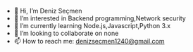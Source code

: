 - 👋 Hi, I’m Deniz Seçmen
- 👀 I’m interested in Backend programming,Network security
- 🌱 I’m currently learning Node.js,Javascript,Python 3.x
- 💞️ I’m looking to collaborate on none
- 📫 How to reach me: denizsecmen1240@gmail.com

<!---
denizsecmen/denizsecmen is a ✨ special ✨ repository because its `README.md` (this file) appears on your GitHub profile.
You can click the Preview link to take a look at your changes.
--->
